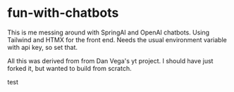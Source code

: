# fun-with-chatbots

This is me messing around with SpringAI and OpenAI chatbots.
Using Tailwind and HTMX for the front end.  Needs the usual environment variable with api key, so set that.

All this was derived from from Dan Vega's yt project.  I should have just forked it, but wanted to build from scratch.

test